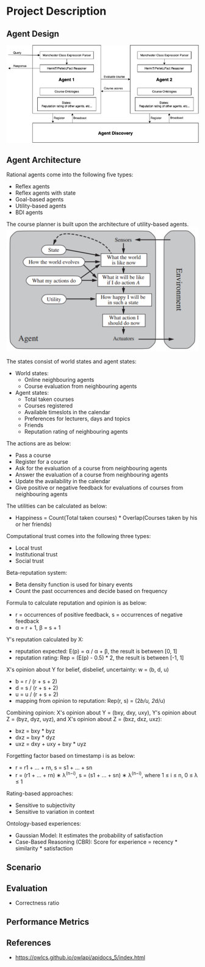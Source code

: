 # Project Description

## Agent Design

![course-planner](./pix/course-planner.png)

## Agent Architecture

Rational agents come into the following five types:
* Reflex agents
* Reflex agents with state
* Goal-based agents
* Utility-based agents
* BDI agents

The course planner is built upon the architecture of utility-based agents.
![utility-based-agents](./pix/utility-based-agents.png)

The states consist of world states and agent states:
* World states:
	* Online neighbouring agents
	* Course evaluation from neighbouring agents
* Agent states:
	* Total taken courses
	* Courses registered
	* Available timeslots in the calendar
	* Preferences for lecturers, days and topics
	* Friends
	* Reputation rating of neighbouring agents

The actions are as below:
* Pass a course
* Register for a course
* Ask for the evaluation of a course from neighbouring agents
* Answer the evaluation of a course from neighbouring agents
* Update the availability in the calendar
* Give positive or negative feedback for evaluations of courses from neighbouring agents

The utilities can be calculated as below:
* Happiness = Count(Total taken courses) * Overlap(Courses taken by his or her friends)

Computational trust comes into the following three types:
* Local trust
* Institutional trust
* Social trust

Beta-reputation system: 
* Beta density function is used for binary events
* Count the past occurrences and decide based on frequency

Formula to calculate reputation and opinion is as below:
* r = occurrences of positive feedback, s = occurrences of negative feedback
* α = r + 1, β = s + 1

Y's reputation calculated by X:
* reputation expected: E(p) = α / α + β, the result is between [0, 1]
* reputation rating: Rep = (E(p) - 0.5) * 2, the result is between [-1, 1]

X's opinion about Y for belief, disbelief, uncertainty: w = (b, d, u)
* b = r / (r + s + 2)
* d = s / (r + s + 2)
* u = u / (r + s + 2)
* mapping from opinion to reputation: Rep(r, s) = (2*b/u, 2*d/u)

Combining opinion: X's opinion about Y = (bxy, dxy, uxy), Y's opinion about Z = (byz, dyz, uyz), and X's opinion about Z = (bxz, dxz, uxz):
* bxz = bxy * byz
* dxz = bxy * dyz
* uxz = dxy + uxy + bxy * uyz

Forgetting factor based on timestamp i is as below:
* r = r1 + ... + rn, s = s1 + ... + sn
* r = (r1 + ... + rn) ∗ λ<sup>(n−i)</sup>, s = (s1 + ... + sn) ∗ λ<sup>(n−i)</sup>, where 1 ≤ i ≤ n, 0 ≤ λ ≤ 1

Rating-based approaches:
* Sensitive to subjectivity
* Sensitive to variation in context 

Ontology-based experiences:
* Gaussian Model: It estimates the probability of satisfaction
* Case-Based Reasoning (CBR): Score for experience = recency * similarity * satisfaction



## Scenario

## Evaluation

* Correctness ratio


## Performance Metrics

## References

* https://owlcs.github.io/owlapi/apidocs_5/index.html

